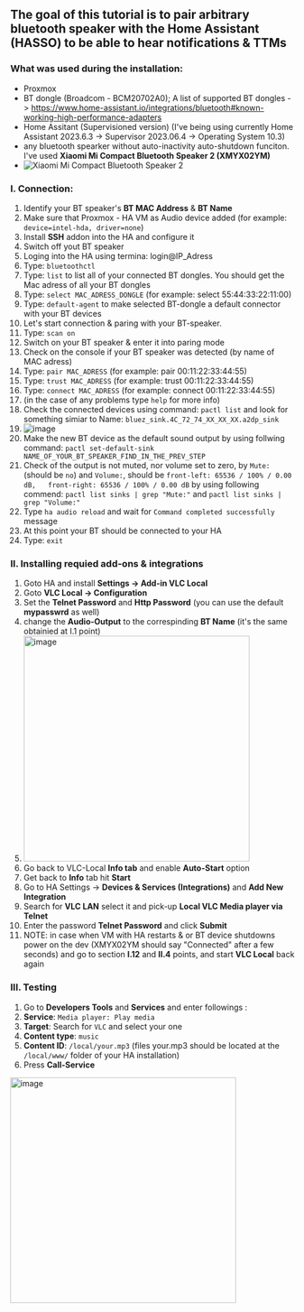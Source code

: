 ## The goal of this tutorial is to pair arbitrary bluetooth speaker with the Home Assistant (HASSO) to be able to hear notifications & TTMs

### What was used during the installation:
- Proxmox
- BT dongle (Broadcom - BCM20702A0); A list of supported BT dongles -> https://www.home-assistant.io/integrations/bluetooth#known-working-high-performance-adapters
- Home Assitant (Supervisioned version) (I've being using currently Home Assistant 2023.6.3 -> Supervisor 2023.06.4 -> Operating System 10.3)
- any bluetooth spearker without auto-inactivity auto-shutdown funciton. I've used **Xiaomi Mi Compact Bluetooth Speaker 2 (XMYX02YM)** 
- ![Xiaomi Mi Compact Bluetooth Speaker 2](https://mi-home.pl/cdn/shop/products/2591_micompactbluetoothspeaker2-640px-hero_5b1911e4-9fdb-489b-b76e-d159d0e9ba1f.png)


### I. Connection:
1. Identify your BT speaker's **BT MAC Address** & **BT Name**
2. Make sure that Proxmox - HA VM as Audio device added (for example: ```device=intel-hda, driver=none```)
3. Install **SSH** addon into the HA and configure it
4. Switch off yout BT speaker
5. Loging into the HA using termina: login@IP_Adress
6. Type: ```bluetoothctl```
7. Type: ```list``` to list all of your connected BT dongles. You should get the Mac adress of all your BT dongles
8. Type: ```select MAC_ADRESS_DONGLE``` (for example: select 55:44:33:22:11:00)
10. Type: ```default-agent``` to make selected BT-dongle a default connector with your BT devices
11. Let's start connection & paring with your BT-speaker.
12. Type: ```scan on```
13. Switch on your BT speaker & enter it into paring mode
14. Check on the console if your BT speaker was detected (by name of MAC adress)
15. Type: ```pair MAC_ADRESS``` (for example: pair 00:11:22:33:44:55)
16. Type: ```trust MAC_ADRESS``` (for example: trust 00:11:22:33:44:55)
17. Type: ```connect MAC_ADRESS``` (for example: connect 00:11:22:33:44:55)
18. (in the case of any problems type ```help``` for more info)
19. Check the connected devices using command: ```pactl list``` and look for something simiar to Name: ```bluez_sink.4C_72_74_XX_XX_XX.a2dp_sink```
20. ![image](https://github.com/adrgumula/HomeAssitantBluetoothSpeaker/assets/70687019/339d12bc-6e5b-49ad-9d9a-18788a30cfa2)
21. Make the new BT device as the default sound output by using follwing command: ```pactl set-default-sink NAME_OF_YOUR_BT_SPEAKER_FIND_IN_THE_PREV_STEP``` 
22. Check of the output is not muted, nor volume set to zero, by ```Mute:``` (should be ```no```) and  ```Volume:```, should be ```front-left: 65536 / 100% / 0.00 dB,   front-right: 65536 / 100% / 0.00 dB``` by using following commend: ```pactl list sinks | grep "Mute:"``` and ```pactl list sinks | grep "Volume:"```
23. Type ```ha audio reload``` and wait for ```Command completed successfully``` message
24. At this point your BT should be connected to your HA
25. Type: ```exit```
    
### II. Installing requied add-ons & integrations
1. Goto HA and install **Settings -> Add-in VLC Local**
2. Goto **VLC Local -> Configuration**
3. Set the **Telnet Password** and **Http Password** (you can use the default **mypasswrd** as well)
4. change the **Audio-Output** to the correspinding **BT Name** (it's the same obtainied at I.1 point)
5. <img width="400" alt="image" src="https://github.com/adrgumula/HomeAssitantBluetoothSpeaker/assets/70687019/88f7a27a-105c-4fa7-ba42-61e00973ccc5">
6. Go back to VLC-Local **Info tab** and enable **Auto-Start** option
7. Get back to **Info** tab hit **Start**
8. Go to HA Settings -> **Devices & Services (Integrations)** and **Add New Integration**
9. Search for **VLC LAN** select it and pick-up **Local VLC Media player via Telnet**
10. Enter the password **Telnet Password** and click **Submit**
11. NOTE: in case when VM with HA restarts & or BT device shutdowns power on the dev (XMYX02YM should say "Connected" after a few seconds) and go to section **I.12** and **II.4** points, and start **VLC Local** back again

### III. Testing
1. Go to **Developers Tools** and **Services** and enter followings :
2. **Service**: ```Media player: Play media```
3. **Target**: Search for ```VLC``` and select your one
3. **Content type**: ```music```
4. **Content ID**: ```/local/your.mp3``` (files your.mp3 should be located at the ```/local/www/``` folder of your HA installation)
6. Press **Call-Service**   
<img width="400" alt="image" src="https://github.com/adrgumula/HomeAssitantBluetoothSpeaker/assets/70687019/583cc9ce-cf6b-41d5-b583-b23efe7d07e3">

